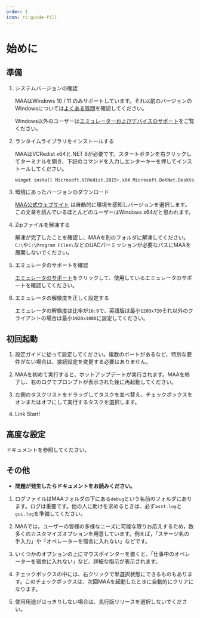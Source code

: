 ```yaml
---
order: 1
icon: ri:guide-fill
---
```


# 始めに

## 準備

1. システムバージョンの確認

   MAAはWindows 10 / 11 のみサポートしています。それ以前のバージョンのWIndowsについては[よくある質問](./faq.md#システムの問題)を確認してください。

   Windows以外のユーザーは[エミュレーターおよびデバイスのサポート](./device/)をご覧ください。

2. ランタイムライブラリをインストールする

   MAAはVCRedist x64と.NET 8が必要です。スタートボタンを右クリックしてターミナルを開き、下記のコマンドを入力しエンターキーを押してインストールしてください。

   ```sh
   winget install Microsoft.VCRedist.2015+.x64 Microsoft.DotNet.DesktopRuntime.8
   ```

3. 環境にあったバージョンのダウンロード

   [MAA公式ウェブサイト](https://maa.plus/) は自動的に環境を感知しバージョンを選択します。この文章を読んでいるほとんどのユーザーはWindows x64だと思われます。

4. Zipファイルを解凍する

   解凍が完了したことを確認し、MAAを別のフォルダに解凍してください。`C:\`や`C:\Program Files\`などのUACパーミッションが必要なパスにMAAを展開しないでください。

5. エミュレータのサポートを確認

   [エミュレータのサポート](./device)をクリックして、使用しているエミュレータのサポートを確認してください。

6. エミュレータの解像度を正しく設定する

   エミュレータの解像度は比率が`16:9`で、英語版は最小`1280x720`それ以外のクライアントの場合は最小`1920x1080`に設定してください。

## 初回起動

1. 設定ガイドに従って設定してください。複数のポートがあるなど、特別な要件がない場合は、接続設定を変更する必要はありません。

2. MAAを初めて実行すると、ホットアップデートが実行されます。MAAを終了し、右のログでプロンプトが表示された後に再起動してください。

3. 左側のタスクリストをドラッグしてタスクを並べ替え、チェックボックスをオンまたはオフにして実行するタスクを選択します。

4. Link Start!

## 高度な設定

ドキュメントを参照してください。

## その他

- **問題が発生したらドキュメントをお読みください。**

1. ログファイルはMAAフォルダの下にある`debug`という名前のフォルダにあります。ログは重要です。他の人に助けを求めるときは、必ず`asst.log`と`gui.log`を準備してください。

2. MAAでは，ユーザーの皆様の多様なニーズに可能な限りお応えするため，数多くのカスタマイズオプションを用意しています。例えば，「ステージ名の手入力」や「オペレーターを宿舎に入れない」などです。

3. いくつかのオプションの上にマウスポインターを置くと、「仕事中のオペレーターを宿舎に入れない」など、詳細な指示が表示されます。

4. チェックボックスの中には、右クリックで半選択状態にできるものもあります。このチェックボックスは、次回MAAを起動したときに自動的にクリアになります。

5. 使用用途がはっきりしない場合は、先行版リリースを選択しないでください。
